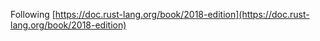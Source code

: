 Following [https://doc.rust-lang.org/book/2018-edition](https://doc.rust-lang.org/book/2018-edition)
